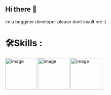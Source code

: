 ## Hi there 👋

im a begginer developer please dont insult me :)
<h1>🛠️Skills :</h1>
<img width="100" height="100" alt="image" src="https://github.com/user-attachments/assets/8d621d15-4550-4b99-85a0-dfdbe09783e2" align="left"/>
<img width="100" height="100" alt="image" src="https://github.com/user-attachments/assets/68ce4701-cb7d-4598-8b8c-27a7271de433" align="left"/>
<img width="100" height="100" alt="image" src="https://github.com/user-attachments/assets/ece16d37-3bc1-41ca-b57d-920876c5d89c" align="left"/>
